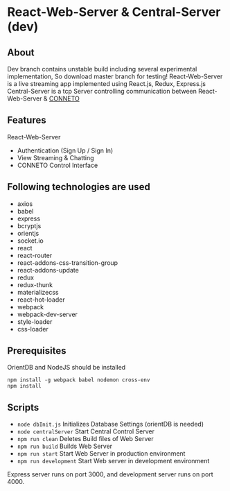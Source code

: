 # React-Web-Server & Central-Server (dev)

## About

Dev branch contains unstable build including several experimental implementation, So download master branch for testing!
React-Web-Server is a live streaming app implemented using React.js, Redux, Express.js
Central-Server is a tcp Server controlling communication between React-Web-Server & [CONNETO](https://github.com/twice154/CONNETO)

## Features
React-Web-Server
- Authentication (Sign Up / Sign In)
- View Streaming & Chatting
- CONNETO Control Interface

## Following technologies are used
- axios
- babel
- express
- bcryptjs
- orientjs
- socket.io
- react
- react-router
- react-addons-css-transition-group
- react-addons-update
- redux
- redux-thunk
- materializecss
- react-hot-loader
- webpack
- webpack-dev-server
- style-loader
- css-loader


## Prerequisites
OrientDB and NodeJS should be installed

```
npm install -g webpack babel nodemon cross-env
npm install
```

## Scripts

- `node dbInit.js` Initializes Database Settings (orientDB is needed)
- `node centralServer` Start Central Control Server
- `npm run clean` Deletes Build files of Web Server
- `npm run build` Builds Web Server
- `npm run start` Start Web Server in production environment
- `npm run development` Start Web server in development environment

Express server runs on port 3000, and development server runs on port 4000.

